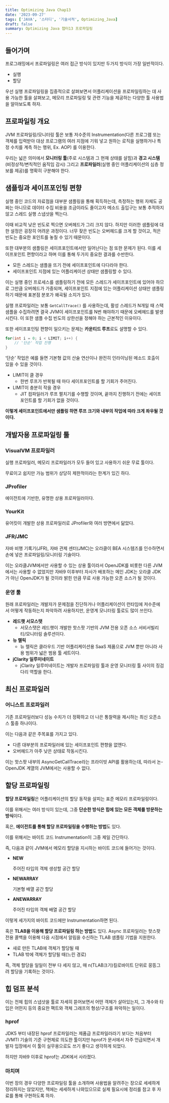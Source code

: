 ```yaml
---
title: Optimizing Java Chap13
date: '2023-09-27'
tags: ['JAVA', '스터디', '기술서적', Optimizing_Java]
draft: false
summary: Optimizing Java 챕터13 프로파일링
---
```

## 들어가며

프로그래밍에서 프로파일링은 여러 접근 방식이 있지만 두가지 방식이 가장 일반적이다.

- 실행
- 할당

우선 실행 프로파일링을 집중적으로 살펴보면서 어플리케이션을 프로파일링하는 데 사용 가능한 툴을 살펴보고, 메모리 프로파일링 및 관련 기능을 제공하는 다양한 툴 사용법을 알아보도록 하자.

## 프로파일링 개요

JVM 프로파일링/모니터링 툴은 보통 저수준의 Instrumentation(다른 프로그램 또는 객체를 입력받아 대상 프로그램의 여러 지점에 기워 넣고 원하는 로직을 실행하거나 특정 수치를 계측 하는 행위, Ex. AOP) 를 이용한다.

우리는 넓은 의미에서 **모니터링 툴**(주로 시스템과 그 현재 상태를 살핌)과 **경고 시스템**(비정상적/변칙적인 움직임 감시) 그리고 **프로파일러**(실행 중인 어플리케이션의 심층 정보를 제공)를 명확히 구분해야 한다.

## 샘플링과 세이프포인팅 편향

실행 중인 코드의 자료점을 대부분 샘플링을 통해 획득하는데, 측정하는 행위 자체도 공짜는 아니므로 데이터 수집 비용을 조금이라도 줄이고자 메소드 출입구는 보통 추적하지 않고 스레드 실행 스냅샷을 찍는다.

이때 비교적 낮은 빈도로 찍으면 오버헤드가 그리 크지 않다. 하지만 이러한 샘플링에 대한 설정은 굉장히 어려운 과정이다. 너무 잦은 빈도는 오버헤드를 크게 할 것이고, 적은 빈도는 중요한 포인트를 놓칠 수 있기 때문이다.

또한 대부분의 샘플링은 세이프포인트에서만 일어난다는 점 또한 문제가 된다. 이를 세이프포인트 편향이라고 하며 이를 통해 두가지 중요한 결과를 수반한다.

- 모든 스레드는 샘플을 뜨기 전에 세이프포인트에 다다라야 한다.
- 세이프포인트 지점에 있는 어플리케이션 상태만 샘플링할 수 있다.

이는 실행 중인 프로세스를 샘플링하기 전에 모든 스레드가 세이프포인트에 있어야 하므로 그만큼 오버헤드가 가중되며, 세이프포인트 지점에 있는 어플리케이션 상태만 샘플링하기 때문에 표본점 분포가 왜곡될 소지가 있다.

실행 프로파일러는 보통 `GetCallTrace()` 를 사용하는데, 활성 스레드가 N개일 때 스택 샘플을 수집하려면 결국 JVM이 세이프포인트를 N번 해야하기 때문에 오베헤드를 발생시킨다. 이 또한 샘플 수집 빈도의 상한선을 정해야 하는 근본적인 이유이다.

또한 세이프포인팅 편향이 일으키는 문제는 **카운티드 루프**로도 설명할 수 있다.

```java
for(int i = 0; i < LIMIT; i++) {
	// '단순' 작업 진행
}
```

‘단순’ 작업은 예를 들면 기본형 값의 산술 연산이나 완전히 인라이닝된 메소드 호출이 있을 수 있을 것이다.

- LIMIT이 클 경우
    - 한번 루프가 반복될 때 마다 세이프포인트를 할 기회가 주어진다.
- LIMIT이 충분히 작을 경우
    - JIT 컴파일러가 루프 펼치기를 수행할 것이며, 끝까지 진행하기 전에는 세이프포인트를 할 기회가 없을 것이다.

**이렇게 세이프포인트에서만 샘플링 하면 루프 크기와 내부의 작업에 따라 크게 좌우될 것이다.**

## 개발자용 프로파일링 툴

### VisualVM 프로파일러

실행 프로파일러, 메모리 프로파일러가 모두 들어 있고 사용하기 쉬운 무료 툴이다.

무료이고 쉽지만 가능 범위가 상당히 제한적이라는 한계가 있긴 하다.

### JProfiler

에이전트에 기반한, 유명한 상용 프로파일러이다.

### YourKit

유어킷이 개발한 상용 프로파일러로 JProfiler와 여러 방면에서 닮았다.

### JFR/JMC

자바 비행 기록기(JFR), 자바 관제 센터(JMC)는 오라클이 BEA 시스템즈를 인수하면서 손에 넣은 프로파일링/모니터링 기술이다.

이는 오라클JVM에서만 사용할 수 있는 상용 툴이라서 OpenJDK를 비롯한 다른 JVM에서는 사용할 수 없었지만 자바9 이후부터 자사가 배포하는 메인 JDK는 오라클 JDK가 아닌 OpenJDK가 될 것이라 밝힌 만큼 무료 사용 가능한 오픈 소스가 될 것이다.

### 운영 툴

원래 프로파일러는 개발자가 문제점을 진단하거나 어플리케이션이 런타임에 저수준에서 어떻게 작동하는지 파악하려 사용하지만, 운영계 모니터링 툴로도 많이 쓰인다.

- **레드햇 서모스탯**
    - 서모스탯은 레드햇이 개발한 핫스팟 기반의 JVM 전용 오픈 소스 서비서빌리티/모니터링 솔루션이다.
- **뉴 렐릭**
    - 뉴 렐릭은 클라우드 기반 어플리케이션용 SaaS 제품으로 JVM 뿐만 아니라 사용 범위가 넓은 범용 툴 세트이다.
- **jClarity 일루미네이트**
    - jClarity 일루미네이트는 개발자 프로파일링 툴과 운영 모니터링 툴 사이의 징검다리 역할을 한다.

## 최신 프로파일러

### 어니스트 프로파일러

기존 프로파일러보다 성능 수치가 더 정확하고 더 나은 통찰력을 제시하는 최신 오픈소스 툴중 하나이다.

이는 다음과 같은 주목표를 가지고 있다.

- 다른 대부분의 프로파일러에 있는 세이프포인트 편향을 없앤다.
- 오버헤드가 아주 낮은 상태로 작동시킨다.

이는 핫스팟 내부의 AsyncGetCallTrace라는 프라이빗 API를 활용하는데, 따라서 논-OpenJDK 계열의 JVM에서는 사용할 수 없다.

## 할당 프로파일링

**할당 프로파일링**은 어플리케이션의 할당 동작을 살피는 표준 메모리 프로파일링이다.

이를 위해서는 여러 방식이 있는데, 그중 **단순한 방식은 힙에 있는 모든 객체를 방문하는 방식**이다.

혹은, **에이전트를 통해 할당 프로파일링을 수행하는 방법**도 있다.

이를 위해서는 바이트 코드 Instrumentation이 그중 제일 간단하다.

즉, 다음과 같이 JVM에서 메모리 할당을 지시하는 바이트 코드에 들어가는 것이다.

- **NEW**
    
    주어진 타입의 객체 생성할 공간 할당
    
- **NEWARRAY**
    
    기본형 배열 공간 할당
    
- **ANEWARRAY**
    
    주어진 타입의 객체 배열 공간 할당
    

이렇게 세가지의 바이트 코드에만 Instrumentation하면 된다.

혹은 **TLAB을 이용해 할당 프로파일링 하는 방법**도 있다. Async 프로파일러는 핫스팟 전용 콜백을 이용해 다음 시점에서 알림을 수신하는 TLAB 샘플링 기법을 지원한다.

- 새로 만든 TLAB에 객체가 할당될 때
- TLAB 밖에 객체가 할당될 때(느린 경로)

즉, 객체 할당을 일일이 전부 다 세지 않고, 매 n(TLAB크기)킬로바이트 단위로 뭉뜽그려 할당을 기록하는 것이다.

## 힙 덤프 분석

이는 전체 힙의 스냅샷을 툴로 자세히 뜯어보면서 어떤 객체가 살아있는지, 그 개수와 타입은 어떤지 등의 중요한 팩트와 객체 그래프의 형상/구조를 파악하는 일이다.

### hprof

JDK5 부터 내장된 hprof 프로파일러는 제품급 프로파일러라기 보다는 처음부터 JVMTI 기술의 기준 구현체로 의도한 툴이지만 hprof가 문서에서 자주 언급되면서 개발자 입장에서 이 툴이 실무용으로도 쓰기 좋다고 생각하게 되었다.

하지만 자바9 이후로 hprof는 JDK에서 사라졌다.

### 마치며

이번 장의 경우 다양한 프로파일링 툴을 소개하며 사용법을 알려주는 장으로 세세하게 정리하지는 않았지만, 책에는 세세하게 나와있으므로 실제 필요시에 정리를 참고 후 자료를 통해 구현하도록 하자.